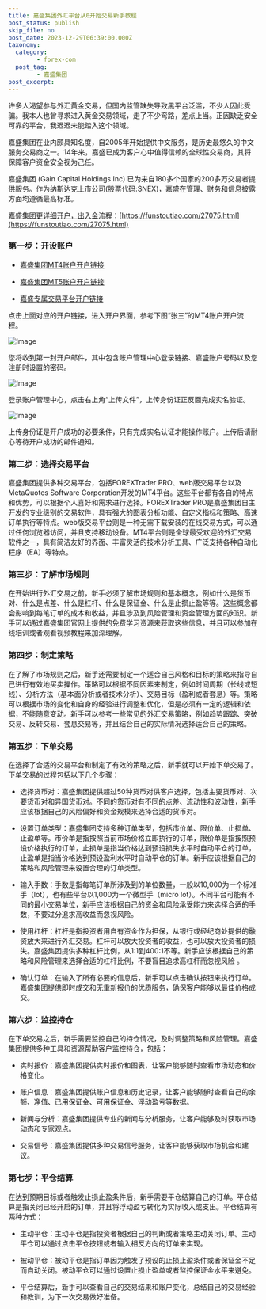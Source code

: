 ```yaml
---
title: 嘉盛集团外汇平台从0开始交易新手教程
post_status: publish
skip_file: no
post_date: 2023-12-29T06:39:00.000Z
taxonomy:
  category:
        - forex-com
  post_tag:
        - 嘉盛集团
post_excerpt: 
---
```

许多人渴望参与外汇黄金交易，但国内监管缺失导致黑平台泛滥，不少人因此受骗。我本人也曾寻求进入黄金交易领域，走了不少弯路，差点上当。正因缺乏安全可靠的平台，我迟迟未能踏入这个领域。

嘉盛集团在业内颇具知名度，自2005年开始提供中文服务，是历史最悠久的中文服务交易商之一。14年来，嘉盛已成为客户心中值得信赖的全球性交易商，其将保障客户资金安全视为己任。

嘉盛集团 (Gain Capital Holdings Inc) 已为来自180多个国家的200多万交易者提供服务。作为纳斯达克上市公司(股票代码:SNEX)，嘉盛在管理、财务和信息披露方面均遵循最高标准。

[嘉盛集团更详细开户，出入金流程](https://funstoutiao.com/27075.html)：[https://funstoutiao.com/27075.html](https://funstoutiao.com/27075.html)

### 第一步：开设账户

* [嘉盛集团MT4账户开户链接](https://s.ssgg.net/jsmt4)

* [嘉盛集团MT5账户开户链接](https://s.ssgg.net/jsmt5)

* [嘉盛专属交易平台开户链接](https://s.ssgg.net/js)

点击上面对应的开户链接，进入开户界面，参考下图“张三”的MT4账户开户流程。

![Image](https://prod-files-secure.s3.us-west-2.amazonaws.com/39ed1227-6d7d-4570-be36-9ccd4a2c4241/7a167aea-686b-400d-af59-4e18eb607a40/640.png?X-Amz-Algorithm=AWS4-HMAC-SHA256&X-Amz-Content-Sha256=UNSIGNED-PAYLOAD&X-Amz-Credential=ASIAZI2LB466RXOG2C3P%2F20250727%2Fus-west-2%2Fs3%2Faws4_request&X-Amz-Date=20250727T041309Z&X-Amz-Expires=3600&X-Amz-Security-Token=IQoJb3JpZ2luX2VjEEMaCXVzLXdlc3QtMiJHMEUCICitMFOkB6954ZOlgGUIMwbZm7lrvRO%2BO6MpY1Y%2Bn24HAiEA41ncMP3bXp0yI2KwCQckETg4vGmnnLfyVuT3K9y73O0q%2FwMIbBAAGgw2Mzc0MjMxODM4MDUiDN%2F4R3xKwHjYQHwdXSrcA5UHT0brDtpW0mTkZZ3X5WcKN6dJMnzekOvqIvgMpiDPB9qXdm0Sf%2FeDLZUr48qv%2FkmXkMVHWAtcwaiRT7zaiIF7fycbq9MAi4JxSoTGRSH9uSU%2BU2W7Aj7aV9ViE7hF9kvZyKYY0ETgn2GzMWp7L6V%2Fbr4NGCEIvtFUNJSS4V6%2FDap2%2B4nyb4d33KK1gCGh34VXA94zIWXjBlVDVR8s9KMCb7B9Wd0fqzxcSmUsYsdOS1LVUz2eak9k9THhFPc%2BsZU5lp57nnvaG9EpA5WhP72LfokFFAB%2FU8aKzwBw%2FZtNqazz8tsZz0%2BVvpJ8MPFpO029FjRGODi0%2Fl%2ByMFyH6ePFs9kJKNqWKMhgKfRsSvPXtp8K4307ybQVDvu%2BzhratcYmancu04voqMWRHqTiEl4oLQnxYOZVqhFUBonMowySV0zEu07XMFNYiJkEqDkpHw%2BIPhkblZ%2FkrnOhiIVx6tn86FTKpk%2B5YHKXBK8aix8NDQufPvgvjfXb09RyvjOtr2Hht6bLrFoyobrddZnCPA1Yi1S%2FiocNTbpzZ6ymQBYU7an03huMUPtrav9nqUaEVgiuMxqCa0qm9EruTmemC5QIbT7R36D3dILV4RUhIpx2i82YZKGox%2FVTXeq5MOeglsQGOqUB%2BOJqxOsg9kTgiO2oFIlAp0j8Fd37TSJUjX5K%2FQ0IhE9t9HeYFntw5VbLYoVKfEcRW5rhR4mCisYN2wmYxcHTudWQQIop1%2B29IOoGNLx2ZcyoiFJCjasFkJjzBnCA5gKMQNaj4k%2Brnh3lnjs%2FwTyZlRzvcF3%2BujevIp4DN9vvdyeAYO7Byw3ccN641k4tOl9I3k8JfoYr4rtct1s7bPn3EDlNBGxi&X-Amz-Signature=0a2dfa22a6d317ef64e044c0a4660998efd622544df3c14d90cd2073019ed0ff&X-Amz-SignedHeaders=host&x-amz-checksum-mode=ENABLED&x-id=GetObject)

您将收到第一封开户邮件，其中包含账户管理中心登录链接、嘉盛账户号码以及您注册时设置的密码。

![Image](https://prod-files-secure.s3.us-west-2.amazonaws.com/39ed1227-6d7d-4570-be36-9ccd4a2c4241/eaa1c6b3-2877-4284-a0e1-530e222c27fb/image.png?X-Amz-Algorithm=AWS4-HMAC-SHA256&X-Amz-Content-Sha256=UNSIGNED-PAYLOAD&X-Amz-Credential=ASIAZI2LB466RXOG2C3P%2F20250727%2Fus-west-2%2Fs3%2Faws4_request&X-Amz-Date=20250727T041309Z&X-Amz-Expires=3600&X-Amz-Security-Token=IQoJb3JpZ2luX2VjEEMaCXVzLXdlc3QtMiJHMEUCICitMFOkB6954ZOlgGUIMwbZm7lrvRO%2BO6MpY1Y%2Bn24HAiEA41ncMP3bXp0yI2KwCQckETg4vGmnnLfyVuT3K9y73O0q%2FwMIbBAAGgw2Mzc0MjMxODM4MDUiDN%2F4R3xKwHjYQHwdXSrcA5UHT0brDtpW0mTkZZ3X5WcKN6dJMnzekOvqIvgMpiDPB9qXdm0Sf%2FeDLZUr48qv%2FkmXkMVHWAtcwaiRT7zaiIF7fycbq9MAi4JxSoTGRSH9uSU%2BU2W7Aj7aV9ViE7hF9kvZyKYY0ETgn2GzMWp7L6V%2Fbr4NGCEIvtFUNJSS4V6%2FDap2%2B4nyb4d33KK1gCGh34VXA94zIWXjBlVDVR8s9KMCb7B9Wd0fqzxcSmUsYsdOS1LVUz2eak9k9THhFPc%2BsZU5lp57nnvaG9EpA5WhP72LfokFFAB%2FU8aKzwBw%2FZtNqazz8tsZz0%2BVvpJ8MPFpO029FjRGODi0%2Fl%2ByMFyH6ePFs9kJKNqWKMhgKfRsSvPXtp8K4307ybQVDvu%2BzhratcYmancu04voqMWRHqTiEl4oLQnxYOZVqhFUBonMowySV0zEu07XMFNYiJkEqDkpHw%2BIPhkblZ%2FkrnOhiIVx6tn86FTKpk%2B5YHKXBK8aix8NDQufPvgvjfXb09RyvjOtr2Hht6bLrFoyobrddZnCPA1Yi1S%2FiocNTbpzZ6ymQBYU7an03huMUPtrav9nqUaEVgiuMxqCa0qm9EruTmemC5QIbT7R36D3dILV4RUhIpx2i82YZKGox%2FVTXeq5MOeglsQGOqUB%2BOJqxOsg9kTgiO2oFIlAp0j8Fd37TSJUjX5K%2FQ0IhE9t9HeYFntw5VbLYoVKfEcRW5rhR4mCisYN2wmYxcHTudWQQIop1%2B29IOoGNLx2ZcyoiFJCjasFkJjzBnCA5gKMQNaj4k%2Brnh3lnjs%2FwTyZlRzvcF3%2BujevIp4DN9vvdyeAYO7Byw3ccN641k4tOl9I3k8JfoYr4rtct1s7bPn3EDlNBGxi&X-Amz-Signature=c7042cd3ec72dfedc2c77c33f534f71685f759cc784293aa54e7ef9c6cd9b20b&X-Amz-SignedHeaders=host&x-amz-checksum-mode=ENABLED&x-id=GetObject)

登录账户管理中心，点击右上角“上传文件”，上传身份证正反面完成实名验证。

![Image](https://prod-files-secure.s3.us-west-2.amazonaws.com/39ed1227-6d7d-4570-be36-9ccd4a2c4241/54090639-09fc-46b4-a135-e0289f707147/image.png?X-Amz-Algorithm=AWS4-HMAC-SHA256&X-Amz-Content-Sha256=UNSIGNED-PAYLOAD&X-Amz-Credential=ASIAZI2LB466RXOG2C3P%2F20250727%2Fus-west-2%2Fs3%2Faws4_request&X-Amz-Date=20250727T041309Z&X-Amz-Expires=3600&X-Amz-Security-Token=IQoJb3JpZ2luX2VjEEMaCXVzLXdlc3QtMiJHMEUCICitMFOkB6954ZOlgGUIMwbZm7lrvRO%2BO6MpY1Y%2Bn24HAiEA41ncMP3bXp0yI2KwCQckETg4vGmnnLfyVuT3K9y73O0q%2FwMIbBAAGgw2Mzc0MjMxODM4MDUiDN%2F4R3xKwHjYQHwdXSrcA5UHT0brDtpW0mTkZZ3X5WcKN6dJMnzekOvqIvgMpiDPB9qXdm0Sf%2FeDLZUr48qv%2FkmXkMVHWAtcwaiRT7zaiIF7fycbq9MAi4JxSoTGRSH9uSU%2BU2W7Aj7aV9ViE7hF9kvZyKYY0ETgn2GzMWp7L6V%2Fbr4NGCEIvtFUNJSS4V6%2FDap2%2B4nyb4d33KK1gCGh34VXA94zIWXjBlVDVR8s9KMCb7B9Wd0fqzxcSmUsYsdOS1LVUz2eak9k9THhFPc%2BsZU5lp57nnvaG9EpA5WhP72LfokFFAB%2FU8aKzwBw%2FZtNqazz8tsZz0%2BVvpJ8MPFpO029FjRGODi0%2Fl%2ByMFyH6ePFs9kJKNqWKMhgKfRsSvPXtp8K4307ybQVDvu%2BzhratcYmancu04voqMWRHqTiEl4oLQnxYOZVqhFUBonMowySV0zEu07XMFNYiJkEqDkpHw%2BIPhkblZ%2FkrnOhiIVx6tn86FTKpk%2B5YHKXBK8aix8NDQufPvgvjfXb09RyvjOtr2Hht6bLrFoyobrddZnCPA1Yi1S%2FiocNTbpzZ6ymQBYU7an03huMUPtrav9nqUaEVgiuMxqCa0qm9EruTmemC5QIbT7R36D3dILV4RUhIpx2i82YZKGox%2FVTXeq5MOeglsQGOqUB%2BOJqxOsg9kTgiO2oFIlAp0j8Fd37TSJUjX5K%2FQ0IhE9t9HeYFntw5VbLYoVKfEcRW5rhR4mCisYN2wmYxcHTudWQQIop1%2B29IOoGNLx2ZcyoiFJCjasFkJjzBnCA5gKMQNaj4k%2Brnh3lnjs%2FwTyZlRzvcF3%2BujevIp4DN9vvdyeAYO7Byw3ccN641k4tOl9I3k8JfoYr4rtct1s7bPn3EDlNBGxi&X-Amz-Signature=d1f17c365f7fc82bf90822a110fcf576208598aa3370db92046deaf60e150c4c&X-Amz-SignedHeaders=host&x-amz-checksum-mode=ENABLED&x-id=GetObject)

上传身份证是开户成功的必要条件，只有完成实名认证才能操作账户。上传后请耐心等待开户成功的邮件通知。

### 第二步：选择交易平台

嘉盛集团提供多种交易平台，包括FOREXTrader PRO、web版交易平台以及MetaQuotes Software Corporation开发的MT4平台。这些平台都有各自的特点和优势，可以根据个人喜好和需求进行选择。FOREXTrader PRO是嘉盛集团自主开发的专业级别的交易软件，具有强大的图表分析功能、自定义指标和策略、高速订单执行等特点。web版交易平台则是一种无需下载安装的在线交易方式，可以通过任何浏览器访问，并且支持移动设备。MT4平台则是全球最受欢迎的外汇交易软件之一，具有简洁友好的界面、丰富灵活的技术分析工具、广泛支持各种自动化程序（EA）等特点。

### 第三步：了解市场规则

在开始进行外汇交易之前，新手必须了解市场规则和基本概念，例如什么是货币对、什么是点差、什么是杠杆、什么是保证金、什么是止损止盈等等。这些概念都会影响到每笔订单的成本和收益，并且涉及到风险管理和资金管理方面的知识。新手可以通过嘉盛集团官网上提供的免费学习资源来获取这些信息，并且可以参加在线培训或者观看视频教程来加深理解。

### 第四步：制定策略

在了解了市场规则之后，新手还需要制定一个适合自己风格和目标的策略来指导自己进行有效地买卖操作。策略可以根据不同因素来制定，例如时间周期（长线或短线）、分析方法（基本面分析或者技术分析）、交易目标（盈利或者套息）等。策略可以根据市场的变化和自身的经验进行调整和优化，但是必须有一定的逻辑和依据，不能随意变动。新手可以参考一些常见的外汇交易策略，例如趋势跟踪、突破交易、反转交易、套息交易等，并且结合自己的实际情况选择适合自己的策略。

### 第五步：下单交易

在选择了合适的交易平台和制定了有效的策略之后，新手就可以开始下单交易了。下单交易的过程包括以下几个步骤：

* 选择货币对：嘉盛集团提供超过50种货币对供客户选择，包括主要货币对、次要货币对和异国货币对。不同的货币对有不同的点差、流动性和波动性，新手应该根据自己的风险偏好和资金规模来选择合适的货币对。

* 设置订单类型：嘉盛集团支持多种订单类型，包括市价单、限价单、止损单、止盈单等。市价单是指按照当前市场价格立即执行的订单，限价单是指按照预设价格执行的订单，止损单是指当价格达到预设损失水平时自动平仓的订单，止盈单是指当价格达到预设盈利水平时自动平仓的订单。新手应该根据自己的策略和风险管理来设置合理的订单类型。

* 输入手数：手数是指每笔订单所涉及到的单位数量，一般以10,000为一个标准手（lot），也有些平台以1,000为一个微型手（micro lot）。不同平台可能有不同的最小交易单位，新手应该根据自己的资金和风险承受能力来选择合适的手数，不要过分追求高收益而忽视风险。

* 使用杠杆：杠杆是指投资者用自有资金作为担保，从银行或经纪商处提供的融资放大来进行外汇交易。杠杆可以放大投资者的收益，也可以放大投资者的损失。嘉盛集团提供多种杠杆比例，从1:1到400:1不等。新手应该根据自己的策略和风险管理来选择合适的杠杆比例，不要盲目追求高杠杆而忽视风险 。

* 确认订单：在输入了所有必要的信息后，新手可以点击确认按钮来执行订单。嘉盛集团提供即时成交和无重新报价的优质服务，确保客户能够以最佳价格成交。

### 第六步：监控持仓

在下单交易之后，新手需要监控自己的持仓情况，及时调整策略和风险管理。嘉盛集团提供多种工具和资源帮助客户监控持仓，包括：

* 实时报价：嘉盛集团提供实时报价和图表，让客户能够随时查看市场动态和价格变化。

* 账户信息：嘉盛集团提供账户信息和历史记录，让客户能够随时查看自己的余额、净值、已用保证金、可用保证金、浮动盈亏等数据。

* 新闻与分析：嘉盛集团提供专业的新闻与分析服务，让客户能够及时获取市场动态和专家观点。

* 交易信号：嘉盛集团提供多种交易信号服务，让客户能够获取市场机会和建议。

### 第七步：平仓结算

在达到预期目标或者触发止损止盈条件后，新手需要平仓结算自己的订单。平仓结算是指关闭已经开启的订单，并且将浮动盈亏转化为实际收入或支出。平仓结算有两种方式：

* 主动平仓：主动平仓是指投资者根据自己的判断或者策略主动关闭订单。主动平仓可以通过点击平仓按钮或者输入相反方向的订单来实现。

* 被动平仓：被动平仓是指订单因为触发了预设的止损止盈条件或者保证金不足而自动关闭。被动平仓可以通过设置止损止盈单或者监控保证金水平来避免。

* 平仓结算后，新手可以查看自己的交易结果和账户变化，总结自己的交易经验和教训，为下一次交易做好准备。